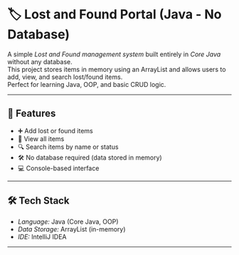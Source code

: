 # 🏷 Lost and Found Portal (Java - No Database)

A simple *Lost and Found management system* built entirely in *Core Java* without any database.  
This project stores items in memory using an ArrayList and allows users to add, view, and search lost/found items.  
Perfect for  learning Java, OOP, and basic CRUD logic.

---

## 📌 Features
- ➕ Add lost or found items  
- 📜 View all items  
- 🔍 Search items by name or status  
- 🛠 No database required (data stored in memory)  
- 💻 Console-based interface  

---

## 🛠 Tech Stack
- *Language:* Java (Core Java, OOP)  
- *Data Storage:* ArrayList (in-memory)  
- *IDE:* IntelliJ IDEA  

---
